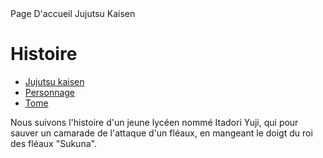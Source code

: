 <!DOCTYPE html>
<html lang="fr">
    <link rel="icon" type="image/png" href="nah,idwin.png">
    <link rel="stylesheet" href="JJK.css">
<head>
<meta charset="utf-8" />
<titre>Page D'accueil Jujutsu Kaisen</titre>
</head>
<body>

<h1>Histoire</h1>
<nav>
    <ul class="menu">
        <li><a href="README.md">Jujutsu kaisen</a></li>
        <li><a href="personnageJJK.html">Personnage</a></li>
        <li><a href="tomeJJK.html">Tome</a></li>
    </ul>
</nav>
<p>Nous suivons l'histoire d'un jeune lyc&eacuteen nomm&eacute Itadori Yuji, qui pour sauver un camarade de l'attaque 
    d'un fl&eacuteaux, en mangeant le doigt du roi des fl&eacuteaux "Sukuna".</p>

</body>
</html>

